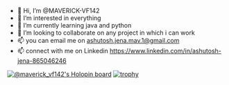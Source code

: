 - 👋 Hi, I’m @MAVERICK-VF142
- 👀 I’m interested in everything
- 🌱 I’m currently learning java and python
- 💞️ I’m looking to collaborate on any project in which i can work 
- 📫 you can email me on ashutosh.jena.mav.1@gmail.com
- 📫 connect with me on Linkedin https://www.linkedin.com/in/ashutosh-jena-865046246

[![@maverick_vf142's Holopin board](https://holopin.io/api/user/board?user=maverick_vf142)](https://holopin.io/@maverick_vf142)
[![trophy](https://github-profile-trophy.vercel.app/?username=maverick_vf142)](https://github.com/maverick_vf142/github-profile-trophy)

<!---
MAVERICK-VF142/MAVERICK-VF142 is a ✨ special ✨ repository because its `README.md` (this file) appears on your GitHub profile.
You can click the Preview link to take a look at your changes.
--->
